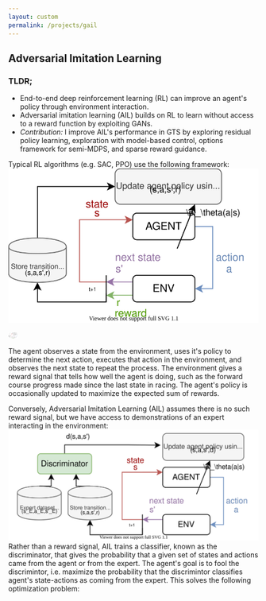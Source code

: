 ```yaml
---
layout: custom
permalink: /projects/gail
---
```


## Adversarial Imitation Learning
### TLDR;
- End-to-end deep reinforcement learning (RL) can improve an agent's policy through environment interaction.
- Adversarial imitation learning (AIL) builds on RL to learn without access to a reward function by exploiting GANs.
- _Contribution:_ I improve AIL's performance in GTS by exploring residual policy learning, exploration with model-based control, options framework for semi-MDPS, and sparse reward guidance.


Typical RL algorithms (e.g. SAC, PPO) use the following framework:
![RL Diagram](./figures/rl_diagram.svg)

<img src="./figures/rl_diagram.svg" alt="RL Diagram" width="20"/>

The agent observes a state from the environment, uses it's policy to determine the next action, executes that action in the environment, and observes the next state to repeat the process. The environment gives a reward signal that tells how well the agent is doing, such as the forward course progress made since the last state in racing. The agent's policy is occasionally updated to maximize the expected sum of rewards.

Conversely, Adversarial Imitation Learning (AIL) assumes there is no such reward signal, but we have access to demonstrations of an expert interacting in the environment:
![GAIL Diagram](./figures/gail_diagram.svg)
Rather than a reward signal, AIL trains a classifier, known as the discriminator, that gives the probability that a given set of states and actions came from the agent or from the expert. The agent's goal is to fool the discrimintor, i.e. maximize the probability that the discrimintor classifies agent's state-actions as coming from the expert. This solves the following optimization problem:


<object data="/figures/annotatedplot.pdf" width="1000" height="1000" type='application/pdf'></object>

